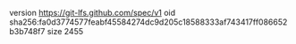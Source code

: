 version https://git-lfs.github.com/spec/v1
oid sha256:fa0d3774577feabf45584274dc9d205c18588333af743417ff086652b3b748f7
size 2455
